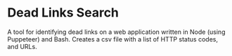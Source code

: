 # Dead Links Search

A tool for identifying dead links on a web application written in Node (using Puppeteer) and Bash. Creates a csv file with a list of HTTP status codes, and URLs.
